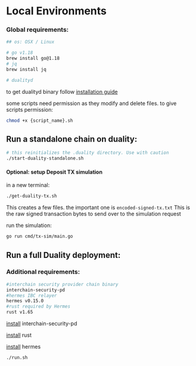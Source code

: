 # Local Environments

### Global requirements:
```bash
## os: OSX / Linux

# go v1.18
brew install go@1.18
# jq
brew install jq
```
``` bash
# dualityd
```
to get dualityd binary follow [installation guide](https://github.com/duality-labs/duality/blob/main/readme.md)

some scripts need permission as they modify and delete files.
to give scripts permission:

```bash
chmod +x {script_name}.sh
```

## Run a standalone chain on duality:
 ```bash
# this reinitializes the .duality directory. Use with caution
./start-duality-standalone.sh
```

#### Optional: setup Deposit TX simulation

in a new terminal:

 ```bash
./get-duality-tx.sh
```

This creates a few files. the important one is `encoded-signed-tx.txt`
This is the raw signed transaction bytes to send over to the simulation request

run the simulation:

```bash
go run cmd/tx-sim/main.go
```
## Run a full Duality deployment:
### Additional requirements:
```bash
#interchain security provider chain binary
interchain-security-pd
#hermes IBC relayer
hermes v0.15.0
#rust required by Hermes
rust v1.65
```
[install](https://github.com/cosmos/interchain-security/blob/main/README.md) interchain-security-pd 

[install](https://www.rust-lang.org/tools/install) rust 

[install](https://hermes.informal.systems/quick-start/installation.html) hermes 

 ```bash
./run.sh
```
